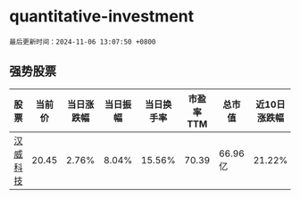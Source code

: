 # quantitative-investment

`最后更新时间：2024-11-06 13:07:50 +0800`

## 强势股票

|股票|当前价|当日涨跌幅|当日振幅|当日换手率|市盈率TTM|总市值|近10日涨跌幅|
|----|----|----|----|----|----|----|----|
|[汉威科技](https://xueqiu.com/S/SZ300007)|20.45|2.76%|8.04%|15.56%|70.39|66.96亿|21.22%|
